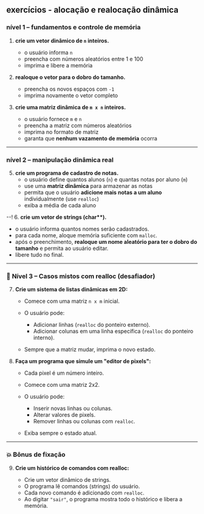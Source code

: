 ## exercícios - alocação e realocação dinâmica

### **nível 1 – fundamentos e controle de memória**

1. **crie um vetor dinâmico de `n` inteiros.**
   * o usuário informa `n`
   * preencha com números aleatórios entre 1 e 100
   * imprima e libere a memória

2. **realoque o vetor para o dobro do tamanho.**
   * preencha os novos espaços com `-1`
   * imprima novamente o vetor completo

3. **crie uma matriz dinâmica de `m x n` inteiros.**
   * o usuário fornece `m` e `n`
   * preencha a matriz com números aleatórios
   * imprima no formato de matriz
   * garanta que **nenhum vazamento de memória** ocorra

---

### **nível 2 – manipulação dinâmica real**

5. **crie um programa de cadastro de notas.**
   * o usuário define quantos alunos (`n`) e quantas notas por aluno (`m`)
   * use uma **matriz dinâmica** para armazenar as notas
   * permita que o usuário **adicione mais notas a um aluno** individualmente (use `realloc`)
   * exiba a média de cada aluno

--!
6. **crie um vetor de strings (char\*\*).**
   * o usuário informa quantos nomes serão cadastrados.
   * para cada nome, aloque memória suficiente com `malloc`.
   * após o preenchimento, **realoque um nome aleatório para ter o dobro do tamanho** e permita ao usuário editar.
   * libere tudo no final.

---

### 🧪 **Nível 3 – Casos mistos com realloc (desafiador)**

7. **Crie um sistema de listas dinâmicas em 2D:**

   * Comece com uma matriz `n x m` inicial.
   * O usuário pode:

     * Adicionar linhas (`realloc` do ponteiro externo).
     * Adicionar colunas em uma linha específica (`realloc` do ponteiro interno).
   * Sempre que a matriz mudar, imprima o novo estado.

8. **Faça um programa que simule um "editor de pixels":**

   * Cada pixel é um número inteiro.
   * Comece com uma matriz 2x2.
   * O usuário pode:

     * Inserir novas linhas ou colunas.
     * Alterar valores de pixels.
     * Remover linhas ou colunas com `realloc`.
   * Exiba sempre o estado atual.

---

### 💥 Bônus de fixação

9. **Crie um histórico de comandos com realloc:**

   * Crie um vetor dinâmico de strings.
   * O programa lê comandos (strings) do usuário.
   * Cada novo comando é adicionado com `realloc`.
   * Ao digitar `"sair"`, o programa mostra todo o histórico e libera a memória.

